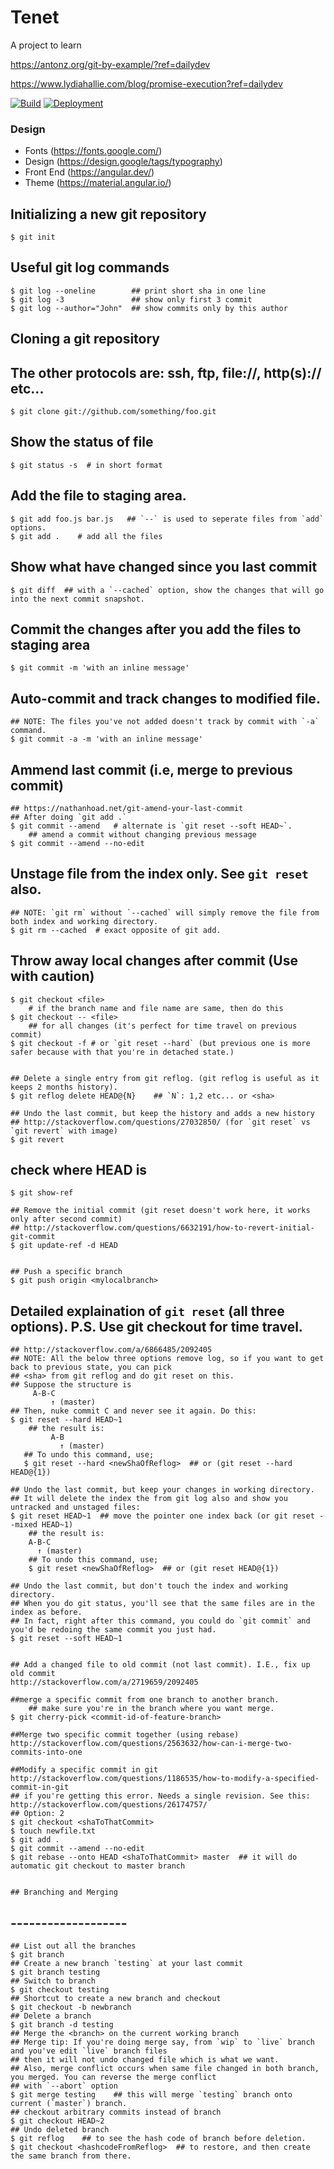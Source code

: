 # Tenet
A project to learn 

https://antonz.org/git-by-example/?ref=dailydev

https://www.lydiahallie.com/blog/promise-execution?ref=dailydev

[![Build](https://github.com/anthroponymy/tenet/actions/workflows/checks.yml/badge.svg?branch=main)](https://github.com/anthroponymy/tenet/actions/workflows/checks.yml)
[![Deployment](https://github.com/anthroponymy/tenet/actions/workflows/checks.yml/badge.svg?branch=main&event=deployment)](https://github.com/anthroponymy/tenet/actions/workflows/checks.yml)

### Design

* Fonts (https://fonts.google.com/)
* Design (https://design.google/tags/typography)
* Front End (https://angular.dev/)
* Theme (https://material.angular.io/)


## Initializing a new git repository
    $ git init

## Useful git log commands
    $ git log --oneline        ## print short sha in one line
    $ git log -3               ## show only first 3 commit
    $ git log --author="John"  ## show commits only by this author

## Cloning a git repository
## The other protocols are: ssh, ftp, file://, http(s):// etc...
    $ git clone git://github.com/something/foo.git

##  Show the status of file
    $ git status -s  # in short format

##  Add the file to staging area.
    $ git add foo.js bar.js   ## `--` is used to seperate files from `add` options.
    $ git add .    # add all the files

##  Show what have changed since you last commit
    $ git diff  ## with a `--cached` option, show the changes that will go into the next commit snapshot.

##  Commit the changes after you add the files to staging area
    $ git commit -m 'with an inline message'

##  Auto-commit and track changes to modified file.
    ## NOTE: The files you've not added doesn't track by commit with `-a` command.
    $ git commit -a -m 'with an inline message'

##  Ammend last commit (i.e, merge to previous commit)
    ## https://nathanhoad.net/git-amend-your-last-commit
    ## After doing `git add .`
    $ git commit --amend   # alternate is `git reset --soft HEAD~`.
        ## amend a commit without changing previous message
    $ git commit --amend --no-edit


##  Unstage file from the index only.  See `git reset` also.
    ## NOTE: `git rm` without `--cached` will simply remove the file from both index and working directory.
    $ git rm --cached  # exact opposite of git add.

##  Throw away local changes after commit (Use with caution)
    $ git checkout <file>  
        # if the branch name and file name are same, then do this
    $ git checkout -- <file>
        ## for all changes (it's perfect for time travel on previous commit)
    $ git checkout -f # or `git reset --hard` (but previous one is more safer because with that you're in detached state.)


    ## Delete a single entry from git reflog. (git reflog is useful as it keeps 2 months history).
    $ git reflog delete HEAD@{N}    ## `N`: 1,2 etc... or <sha>

    ## Undo the last commit, but keep the history and adds a new history
    ## http://stackoverflow.com/questions/27032850/ (for `git reset` vs `git revert` with image)
    $ git revert

##  check where HEAD is
    $ git show-ref

    ## Remove the initial commit (git reset doesn't work here, it works only after second commit)
    ## http://stackoverflow.com/questions/6632191/how-to-revert-initial-git-commit
    $ git update-ref -d HEAD


    ## Push a specific branch
    $ git push origin <mylocalbranch>

##  Detailed explaination of `git reset` (all three options). P.S. Use git checkout for time travel.
    ## http://stackoverflow.com/a/6866485/2092405
    ## NOTE: All the below three options remove log, so if you want to get back to previous state, you can pick
    ## <sha> from git reflog and do git reset on this.
    ## Suppose the structure is
         A-B-C
             ↑ (master)
    ## Then, nuke commit C and never see it again. Do this:
    $ git reset --hard HEAD~1
        ## the result is:
             A-B
               ↑ (master)
       ## To undo this command, use;
       $ git reset --hard <newShaOfReflog>  ## or (git reset --hard HEAD@{1})

    ## Undo the last commit, but keep your changes in working directory.
    ## It will delete the index the from git log also and show you untracked and unstaged files:
    $ git reset HEAD~1  ## move the pointer one index back (or git reset --mixed HEAD~1)
        ## the result is:
        A-B-C
          ↑ (master)
        ## To undo this command, use;
        $ git reset <newShaOfReflog>  ## or (git reset HEAD@{1})

    ## Undo the last commit, but don't touch the index and working directory.
    ## When you do git status, you'll see that the same files are in the index as before.
    ## In fact, right after this command, you could do `git commit` and you'd be redoing the same commit you just had.
    $ git reset --soft HEAD~1


    ## Add a changed file to old commit (not last commit). I.E., fix up old commit
    http://stackoverflow.com/a/2719659/2092405

    ##merge a specific commit from one branch to another branch.
        ## make sure you're in the branch where you want merge.
    $ git cherry-pick <commit-id-of-feature-branch>

    ##Merge two specific commit together (using rebase)
    http://stackoverflow.com/questions/2563632/how-can-i-merge-two-commits-into-one

    ##Modify a specific commit in git
    http://stackoverflow.com/questions/1186535/how-to-modify-a-specified-commit-in-git
    ## if you're getting this error. Needs a single revision. See this: http://stackoverflow.com/questions/26174757/
    ## Option: 2
    $ git checkout <shaToThatCommit>
    $ touch newfile.txt
    $ git add .
    $ git commit --amend --no-edit
    $ git rebase --onto HEAD <shaToThatCommit> master  ## it will do automatic git checkout to master branch


    ## Branching and Merging
## -------------------
    ## List out all the branches
    $ git branch
    ## Create a new branch `testing` at your last commit
    $ git branch testing
    ## Switch to branch
    $ git checkout testing
    ## Shortcut to create a new branch and checkout
    $ git checkout -b newbranch
    ## Delete a branch
    $ git branch -d testing
    ## Merge the <branch> on the current working branch
    ## Merge tip: If you're doing merge say, from `wip` to `live` branch and you've edit `live` branch files
    ## then it will not undo changed file which is what we want.
    ## Also, merge conflict occurs when same file changed in both branch, you merged. You can reverse the merge conflict
    ## with `--abort` option
    $ git merge testing    ## this will merge `testing` branch onto current (`master`) branch.
    ## checkout arbitrary commits instead of branch
    $ git checkout HEAD~2
    ## Undo deleted branch
    $ git reflog    ## to see the hash code of branch before deletion.
    $ git checkout <hashcodeFromReflog>  ## to restore, and then create the same branch from there.
